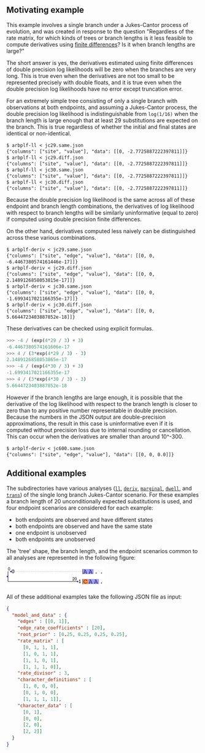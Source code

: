 Motivating example
---

This example involves a single branch
under a Jukes-Cantor process of evolution,
and was created in response to the question
"Regardless of the rate matrix,
for which kinds of trees or branch lengths
is it less feasible to compute derivatives using
[finite differences](https://en.wikipedia.org/wiki/Difference_quotient)?
Is it when branch lengths are large?"

The short answer is yes,
the derivatives estimated using finite differences of double precision
log likelihoods will be zero when the branches are very long.
This is true even when the derivatives are not too small to be
represented precisely with double floats, and it is true even when the
double precision log likelihoods have no error except truncation error.

For an extremely simple tree
consisting of only a single branch with observations at both endpoints,
and assuming a Jukes-Cantor process,
the double precision log likelihood is indistinguishable from
`log(1/16)` when the branch length is large enough that at least
29 substitutions are expected on the branch.
This is true regardless of whether the initial and final states
are identical or non-identical.

```shell
$ arbplf-ll < jc29.same.json 
{"columns": ["site", "value"], "data": [[0, -2.7725887222397811]]}
$ arbplf-ll < jc29.diff.json 
{"columns": ["site", "value"], "data": [[0, -2.7725887222397811]]}
$ arbplf-ll < jc30.same.json 
{"columns": ["site", "value"], "data": [[0, -2.7725887222397811]]}
$ arbplf-ll < jc30.diff.json 
{"columns": ["site", "value"], "data": [[0, -2.7725887222397811]]}
```

Because the double precision log likelihood is the same across all
of these endpoint and branch length combinations,
the derivatives of log likelihood with respect to branch lengths
will be similarly uninformative (equal to zero) if computed using
double precision finite differences.

On the other hand, derivatives computed less naively
can be distinguished across these various combinations.

```shell
$ arbplf-deriv < jc29.same.json
{"columns": ["site", "edge", "value"], "data": [[0, 0, -6.4467380574161446e-17]]}
$ arbplf-deriv < jc29.diff.json 
{"columns": ["site", "edge", "value"], "data": [[0, 0, 2.1489126858053815e-17]]}
$ arbplf-deriv < jc30.same.json
{"columns": ["site", "edge", "value"], "data": [[0, 0, -1.6993417021166355e-17]]}
$ arbplf-deriv < jc30.diff.json 
{"columns": ["site", "edge", "value"], "data": [[0, 0, 5.6644723403887852e-18]]}
```

These derivatives can be checked using explicit formulas.

```python
>>> -4 / (exp(4*29 / 3) + 3)
-6.4467380574161606e-17
>>> 4 / (3*exp(4*29 / 3) - 3)
2.1489126858053865e-17
>>> -4 / (exp(4*30 / 3) + 3)
-1.6993417021166355e-17
>>> 4 / (3*exp(4*30 / 3) - 3)
5.6644723403887852e-18
```

However if the branch lengths are large enough,
it is possible that the derivative of the log likelihood with
respect to the branch length is closer to zero than to any
positive number representable in double precision.
Because the numbers in the JSON output are double-precision approximations,
the result in this case is uninformative even if it is computed without
precision loss due to internal rounding or cancellation.
This can occur when the derivatives are smaller than around 10^-300.

```shell
$ arbplf-deriv < jc600.same.json 
{"columns": ["site", "edge", "value"], "data": [[0, 0, 0.0]]}
```

Additional examples
---

The subdirectories have various analyses
([`ll`](ll),
[`deriv`](deriv),
[`marginal`](marginal),
[`dwell`](dwell), and
[`trans`](trans))
of the single long branch Jukes-Cantor scenario.
For these examples a branch length of 20 unconditionally
expected substitutions is used, and four endpoint scenarios are considered
for each example:

 - both endpoints are observed and have different states
 - both endpoints are observed and have the same state
 - one endpoint is unobserved
 - both endpoints are unobserved

The 'tree' shape, the branch length, and the endpoint scenarios
common to all analyses are represented in the following figure:

![tree figure](treefig.png)

All of these additional examples take the following JSON file as input:

```json
{
  "model_and_data" : {
    "edges" : [[0, 1]],
    "edge_rate_coefficients" : [20],
    "root_prior" : [0.25, 0.25, 0.25, 0.25],
    "rate_matrix" : [
      [0, 1, 1, 1],
      [1, 0, 1, 1],
      [1, 1, 0, 1],
      [1, 1, 1, 0]],
    "rate_divisor" : 3,
    "character_definitions" : [
      [1, 0, 0, 0],
      [0, 1, 0, 0],
      [1, 1, 1, 1]],
    "character_data" : [
      [0, 1],
      [0, 0],
      [2, 0],
      [2, 2]]
  }
}
```
